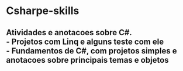 # Csharpe-skills
<h2> Atividades e anotacoes sobre C#.</br>
 - Projetos com Linq e alguns teste com ele </br>
 - Fundamentos de C#, com projetos simples e anotacoes sobre principais temas e objetos
